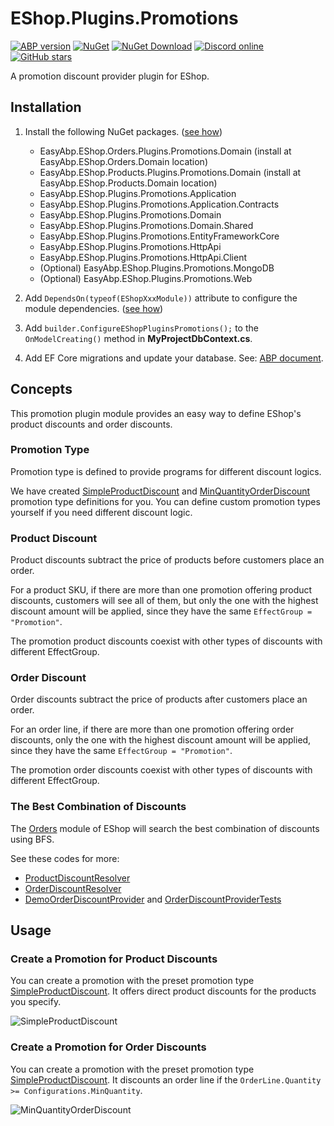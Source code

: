 # EShop.Plugins.Promotions

[![ABP version](https://img.shields.io/badge/dynamic/xml?style=flat-square&color=yellow&label=abp&query=%2F%2FProject%2FPropertyGroup%2FAbpVersion&url=https%3A%2F%2Fraw.githubusercontent.com%2FEasyAbp%2FEShop%2Fmaster%2FDirectory.Build.props)](https://abp.io)
[![NuGet](https://img.shields.io/nuget/v/EasyAbp.EShop.Plugins.Promotions.Domain.Shared.svg?style=flat-square)](https://www.nuget.org/packages/EasyAbp.EShop.Plugins.Promotions.Domain.Shared)
[![NuGet Download](https://img.shields.io/nuget/dt/EasyAbp.EShop.Plugins.Promotions.Domain.Shared.svg?style=flat-square)](https://www.nuget.org/packages/EasyAbp.EShop.Plugins.Promotions.Domain.Shared)
[![Discord online](https://badgen.net/discord/online-members/xyg8TrRa27?label=Discord)](https://discord.gg/xyg8TrRa27)
[![GitHub stars](https://img.shields.io/github/stars/EasyAbp/EShop?style=social)](https://www.github.com/EasyAbp/EShop)

A promotion discount provider plugin for EShop.

## Installation

1. Install the following NuGet packages. ([see how](https://github.com/EasyAbp/EasyAbpGuide/blob/master/docs/How-To.md#add-nuget-packages))

   - EasyAbp.EShop.Orders.Plugins.Promotions.Domain (install at EasyAbp.EShop.Orders.Domain location)
   - EasyAbp.EShop.Products.Plugins.Promotions.Domain (install at EasyAbp.EShop.Products.Domain location)
   - EasyAbp.EShop.Plugins.Promotions.Application
   - EasyAbp.EShop.Plugins.Promotions.Application.Contracts
   - EasyAbp.EShop.Plugins.Promotions.Domain
   - EasyAbp.EShop.Plugins.Promotions.Domain.Shared
   - EasyAbp.EShop.Plugins.Promotions.EntityFrameworkCore
   - EasyAbp.EShop.Plugins.Promotions.HttpApi
   - EasyAbp.EShop.Plugins.Promotions.HttpApi.Client
   - (Optional) EasyAbp.EShop.Plugins.Promotions.MongoDB
   - (Optional) EasyAbp.EShop.Plugins.Promotions.Web

2. Add `DependsOn(typeof(EShopXxxModule))` attribute to configure the module dependencies. ([see how](https://github.com/EasyAbp/EasyAbpGuide/blob/master/docs/How-To.md#add-module-dependencies))

3. Add `builder.ConfigureEShopPluginsPromotions();` to the `OnModelCreating()` method in **MyProjectDbContext.cs**.

4. Add EF Core migrations and update your database. See: [ABP document](https://docs.abp.io/en/abp/latest/Tutorials/Part-1?UI=MVC&DB=EF#add-database-migration).

## Concepts

This promotion plugin module provides an easy way to define EShop's product discounts and order discounts.

### Promotion Type

Promotion type is defined to provide programs for different discount logics.

We have created [SimpleProductDiscount](https://github.com/EasyAbp/EShop/tree/dev/plugins/Promotions/src/EasyAbp.EShop.Plugins.Promotions.Domain/EasyAbp/EShop/Plugins/Promotions/PromotionTypes/SimpleProductDiscount) and [MinQuantityOrderDiscount](https://github.com/EasyAbp/EShop/tree/dev/plugins/Promotions/src/EasyAbp.EShop.Plugins.Promotions.Domain/EasyAbp/EShop/Plugins/Promotions/PromotionTypes/MinQuantityOrderDiscount) promotion type definitions for you.
You can define custom promotion types yourself if you need different discount logic.

### Product Discount

Product discounts subtract the price of products before customers place an order.

For a product SKU, if there are more than one promotion offering product discounts, customers will see all of them,
but only the one with the highest discount amount will be applied,
since they have the same `EffectGroup = "Promotion"`.

The promotion product discounts coexist with other types of discounts with different EffectGroup.

### Order Discount

Order discounts subtract the price of products after customers place an order.

For an order line, if there are more than one promotion offering order discounts,
only the one with the highest discount amount will be applied,
since they have the same `EffectGroup = "Promotion"`.

The promotion order discounts coexist with other types of discounts with different EffectGroup.

### The Best Combination of Discounts

The [Orders](https://github.com/EasyAbp/EShop/tree/dev/modules/EasyAbp.EShop.Orders) module of EShop will search the best combination of discounts using BFS.

See these codes for more:

* [ProductDiscountResolver](https://github.com/EasyAbp/EShop/blob/dev/modules/EasyAbp.EShop.Products/src/EasyAbp.EShop.Products.Domain/EasyAbp/EShop/Products/Products/ProductDiscountResolver.cs)
* [OrderDiscountResolver](https://github.com/EasyAbp/EShop/blob/dev/modules/EasyAbp.EShop.Orders/src/EasyAbp.EShop.Orders.Domain/EasyAbp/EShop/Orders/Orders/OrderDiscountResolver.cs)
* [DemoOrderDiscountProvider](https://github.com/EasyAbp/EShop/blob/dev/modules/EasyAbp.EShop.Orders/test/EasyAbp.EShop.Orders.Domain.Tests/Orders/DemoOrderDiscountProvider.cs) and [OrderDiscountProviderTests](https://github.com/EasyAbp/EShop/blob/dev/modules/EasyAbp.EShop.Orders/test/EasyAbp.EShop.Orders.Domain.Tests/Orders/OrderDiscountProviderTests.cs)

## Usage

### Create a Promotion for Product Discounts

You can create a promotion with the preset promotion type [SimpleProductDiscount](https://github.com/EasyAbp/EShop/tree/dev/plugins/Promotions/src/EasyAbp.EShop.Plugins.Promotions.Domain/EasyAbp/EShop/Plugins/Promotions/PromotionTypes/SimpleProductDiscount).
It offers direct product discounts for the products you specify.

![SimpleProductDiscount](/docs/plugins/promotions/images/SimpleProductDiscount.apng)

### Create a Promotion for Order Discounts

You can create a promotion with the preset promotion type [SimpleProductDiscount](https://github.com/EasyAbp/EShop/tree/dev/plugins/Promotions/src/EasyAbp.EShop.Plugins.Promotions.Domain/EasyAbp/EShop/Plugins/Promotions/PromotionTypes/SimpleProductDiscount).
It discounts an order line if the `OrderLine.Quantity >= Configurations.MinQuantity`.

![MinQuantityOrderDiscount](/docs/plugins/promotions/images/MinQuantityOrderDiscount.apng)
